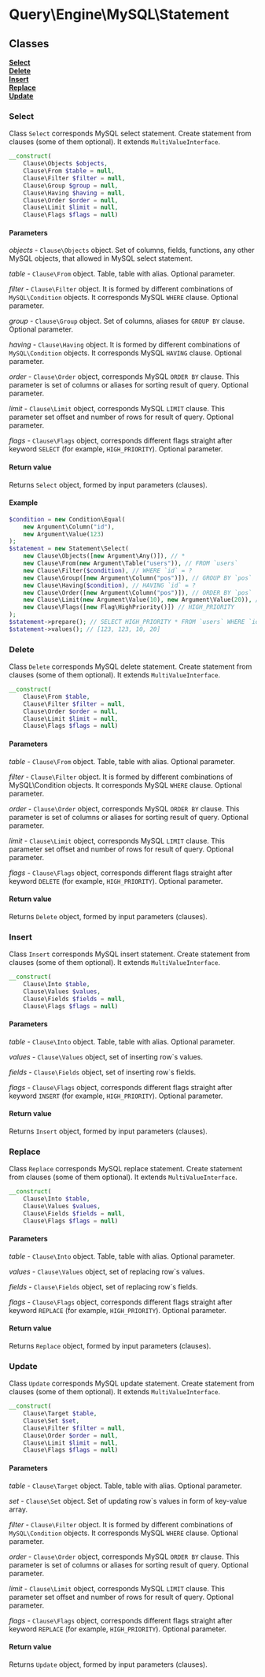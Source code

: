 # Query\Engine\MySQL\Statement

## Classes

[**Select**](#select)  
[**Delete**](#delete)  
[**Insert**](#insert)  
[**Replace**](#replace)  
[**Update**](#update)  

### Select

Class `Select` corresponds MySQL select statement. Create statement from clauses (some of them optional). It extends `MultiValueInterface`.

```php
__construct(
	Clause\Objects $objects,
	Clause\From $table = null,
	Clause\Filter $filter = null,
	Clause\Group $group = null,
	Clause\Having $having = null,
	Clause\Order $order = null,
	Clause\Limit $limit = null,
	Clause\Flags $flags = null)
```

#### Parameters

*objects* - `Clause\Objects` object. Set of columns, fields, functions, any other MySQL objects, that allowed in MySQL select statement.

*table* - `Clause\From` object. Table, table with alias. Optional parameter.

*filter* - `Clause\Filter` object. It is formed by different combinations of `MySQL\Condition` objects. It corresponds MySQL `WHERE` clause. Optional parameter.

*group* - `Clause\Group` object. Set of columns, aliases for `GROUP BY` clause. Optional parameter.

*having* - `Clause\Having` object. It is formed by different combinations of `MySQL\Condition` objects. It corresponds MySQL `HAVING` clause. Optional parameter.

*order* - `Clause\Order` object, corresponds MySQL `ORDER BY` clause. This parameter is set of columns or aliases for sorting result of query. Optional parameter.

*limit* - `Clause\Limit` object, corresponds MySQL `LIMIT` clause. This parameter set offset and number of rows for result of query. Optional parameter.

*flags* - `Clause\Flags` object, corresponds different flags straight after keyword `SELECT` (for example, `HIGH_PRIORITY`). Optional parameter.

#### Return value

Returns `Select` object, formed by input parameters (clauses).

#### Example

```php
$condition = new Condition\Equal(
	new Argument\Column("id"),
	new Argument\Value(123)
);
$statement = new Statement\Select(
	new Clause\Objects([new Argument\Any()]), // *
	new Clause\From(new Argument\Table("users")), // FROM `users`
	new Clause\Filter($condition), // WHERE `id` = ?
	new Clause\Group([new Argument\Column("pos")]), // GROUP BY `pos`
	new Clause\Having($condition), // HAVING `id` = ?
	new Clause\Order([new Argument\Column("pos")]), // ORDER BY `pos`
	new Clause\Limit(new Argument\Value(10), new Argument\Value(20)), // LIMIT ?, ?
	new Clause\Flags([new Flag\HighPriority()]) // HIGH_PRIORITY
);
$statement->prepare(); // SELECT HIGH_PRIORITY * FROM `users` WHERE `id` = ? GROUP BY `pos` HAVING `id` = ? ORDER BY `pos` LIMIT ?, ?
$statement->values(); // [123, 123, 10, 20]
```

### Delete

Class `Delete` corresponds MySQL delete statement. Create statement from clauses (some of them optional). It extends `MultiValueInterface`.

```php
__construct(
	Clause\From $table,
	Clause\Filter $filter = null,
	Clause\Order $order = null,
	Clause\Limit $limit = null,
	Clause\Flags $flags = null)
```

#### Parameters

*table* - `Clause\From` object. Table, table with alias. Optional parameter.

*filter* - `Clause\Filter` object. It is formed by different combinations of MySQL\Condition objects. It corresponds MySQL `WHERE` clause. Optional parameter.

*order* - `Clause\Order` object, corresponds MySQL `ORDER BY` clause. This parameter is set of columns or aliases for sorting result of query. Optional parameter.

*limit* - `Clause\Limit` object, corresponds MySQL `LIMIT` clause. This parameter set offset and number of rows for result of query. Optional parameter.

*flags* - `Clause\Flags` object, corresponds different flags straight after keyword `DELETE` (for example, `HIGH_PRIORITY`). Optional parameter.

#### Return value

Returns `Delete` object, formed by input parameters (clauses).

### Insert

Class `Insert` corresponds MySQL insert statement. Create statement from clauses (some of them optional). It extends `MultiValueInterface`.

```php
__construct(
	Clause\Into $table,
	Clause\Values $values,
	Clause\Fields $fields = null,
	Clause\Flags $flags = null)
```

#### Parameters

*table* - `Clause\Into` object. Table, table with alias. Optional parameter.

*values* - `Clause\Values` object, set of inserting row`s values.

*fields* - `Clause\Fields` object, set of inserting row`s fields.

*flags* - `Clause\Flags` object, corresponds different flags straight after keyword `INSERT` (for example, `HIGH_PRIORITY`). Optional parameter.

#### Return value

Returns `Insert` object, formed by input parameters (clauses).

### Replace

Class `Replace` corresponds MySQL replace statement. Create statement from clauses (some of them optional). It extends `MultiValueInterface`.

```php
__construct(
	Clause\Into $table,
	Clause\Values $values,
	Clause\Fields $fields = null,
	Clause\Flags $flags = null)
```

#### Parameters

*table* - `Clause\Into` object. Table, table with alias. Optional parameter.

*values* - `Clause\Values` object, set of replacing row`s values.

*fields* - `Clause\Fields` object, set of replacing row`s fields.

*flags* - `Clause\Flags` object, corresponds different flags straight after keyword `REPLACE` (for example, `HIGH_PRIORITY`). Optional parameter.

#### Return value

Returns `Replace` object, formed by input parameters (clauses).

### Update

Class `Update` corresponds MySQL update statement. Create statement from clauses (some of them optional). It extends `MultiValueInterface`.

```php
__construct(
	Clause\Target $table,
	Clause\Set $set,
	Clause\Filter $filter = null,
	Clause\Order $order = null,
	Clause\Limit $limit = null,
	Clause\Flags $flags = null)
```

#### Parameters

*table* - `Clause\Target` object. Table, table with alias. Optional parameter.

*set* - `Clause\Set` object. Set of updating row`s values in form of key-value array.

*filter* - `Clause\Filter` object. It is formed by different combinations of `MySQL\Condition` objects. It corresponds MySQL `WHERE` clause. Optional parameter.

*order* - `Clause\Order` object, corresponds MySQL `ORDER BY` clause. This parameter is set of columns or aliases for sorting result of query. Optional parameter.

*limit* - `Clause\Limit` object, corresponds MySQL `LIMIT` clause. This parameter set offset and number of rows for result of query. Optional parameter.

*flags* - `Clause\Flags` object, corresponds different flags straight after keyword `REPLACE` (for example, `HIGH_PRIORITY`). Optional parameter.

#### Return value

Returns `Update` object, formed by input parameters (clauses).
